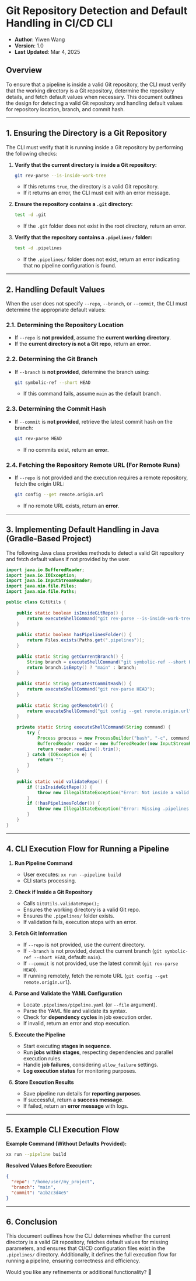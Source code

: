 # **Git Repository Detection and Default Handling in CI/CD CLI**
* **Author**: Yiwen Wang
* **Version**: 1.0
* **Last Updated**: Mar 4, 2025


## **Overview**
To ensure that a pipeline is inside a valid Git repository, the CLI must verify that the working directory is a Git repository, determine the repository details, and fetch default values when necessary. This document outlines the design for detecting a valid Git repository and handling default values for repository location, branch, and commit hash.

---

## **1. Ensuring the Directory is a Git Repository**
The CLI must verify that it is running inside a Git repository by performing the following checks:

1. **Verify that the current directory is inside a Git repository:**
   ```sh
   git rev-parse --is-inside-work-tree
   ```
    - If this returns `true`, the directory is a valid Git repository.
    - If it returns an error, the CLI must exit with an error message.

2. **Ensure the repository contains a `.git` directory:**
   ```sh
   test -d .git
   ```
    - If the `.git` folder does not exist in the root directory, return an error.

3. **Verify that the repository contains a `.pipelines/` folder:**
   ```sh
   test -d .pipelines
   ```
    - If the `.pipelines/` folder does not exist, return an error indicating that no pipeline configuration is found.

---

## **2. Handling Default Values**
When the user does not specify `--repo`, `--branch`, or `--commit`, the CLI must determine the appropriate default values:

### **2.1. Determining the Repository Location**
- If `--repo` is **not provided**, assume the **current working directory**.
- If the **current directory is not a Git repo**, return an **error**.

### **2.2. Determining the Git Branch**
- If `--branch` is **not provided**, determine the branch using:
  ```sh
  git symbolic-ref --short HEAD
  ```
    - If this command fails, assume `main` as the default branch.

### **2.3. Determining the Commit Hash**
- If `--commit` is **not provided**, retrieve the latest commit hash on the branch:
  ```sh
  git rev-parse HEAD
  ```
    - If no commits exist, return an **error**.

### **2.4. Fetching the Repository Remote URL (For Remote Runs)**
- If `--repo` is not provided and the execution requires a remote repository, fetch the origin URL:
  ```sh
  git config --get remote.origin.url
  ```
    - If no remote URL exists, return an **error**.

---

## **3. Implementing Default Handling in Java (Gradle-Based Project)**
The following Java class provides methods to detect a valid Git repository and fetch default values if not provided by the user.

```java
import java.io.BufferedReader;
import java.io.IOException;
import java.io.InputStreamReader;
import java.nio.file.Files;
import java.nio.file.Paths;

public class GitUtils {
    
    public static boolean isInsideGitRepo() {
        return executeShellCommand("git rev-parse --is-inside-work-tree").equals("true");
    }
    
    public static boolean hasPipelinesFolder() {
        return Files.exists(Paths.get(".pipelines"));
    }
    
    public static String getCurrentBranch() {
        String branch = executeShellCommand("git symbolic-ref --short HEAD");
        return branch.isEmpty() ? "main" : branch;
    }
    
    public static String getLatestCommitHash() {
        return executeShellCommand("git rev-parse HEAD");
    }
    
    public static String getRemoteUrl() {
        return executeShellCommand("git config --get remote.origin.url");
    }
    
    private static String executeShellCommand(String command) {
        try {
            Process process = new ProcessBuilder("bash", "-c", command).start();
            BufferedReader reader = new BufferedReader(new InputStreamReader(process.getInputStream()));
            return reader.readLine().trim();
        } catch (IOException e) {
            return "";
        }
    }
    
    public static void validateRepo() {
        if (!isInsideGitRepo()) {
            throw new IllegalStateException("Error: Not inside a valid Git repository.");
        }
        if (!hasPipelinesFolder()) {
            throw new IllegalStateException("Error: Missing .pipelines directory in the repository root.");
        }
    }
}
```

---

## **4. CLI Execution Flow for Running a Pipeline**

1. **Run Pipeline Command**
    - User executes: `xx run --pipeline build`
    - CLI starts processing.

2. **Check if Inside a Git Repository**
    - Calls `GitUtils.validateRepo();`
    - Ensures the working directory is a valid Git repo.
    - Ensures the `.pipelines/` folder exists.
    - If validation fails, execution stops with an error.

3. **Fetch Git Information**
    - If `--repo` is not provided, use the current directory.
    - If `--branch` is not provided, detect the current branch (`git symbolic-ref --short HEAD`, default: `main`).
    - If `--commit` is not provided, use the latest commit (`git rev-parse HEAD`).
    - If running remotely, fetch the remote URL (`git config --get remote.origin.url`).

4. **Parse and Validate the YAML Configuration**
    - Locate `.pipelines/pipeline.yaml` (or `--file` argument).
    - Parse the YAML file and validate its syntax.
    - Check for **dependency cycles** in job execution order.
    - If invalid, return an error and stop execution.

5. **Execute the Pipeline**
    - Start executing **stages in sequence**.
    - Run **jobs within stages**, respecting dependencies and parallel execution rules.
    - Handle **job failures**, considering `allow_failure` settings.
    - **Log execution status** for monitoring purposes.

6. **Store Execution Results**
    - Save pipeline run details for **reporting purposes**.
    - If successful, return a **success message**.
    - If failed, return an **error message** with logs.

---

## **5. Example CLI Execution Flow**
**Example Command (Without Defaults Provided):**
```sh
xx run --pipeline build
```
**Resolved Values Before Execution:**
```json
{
  "repo": "/home/user/my_project",
  "branch": "main",
  "commit": "a1b2c3d4e5"
}
```

---

## **6. Conclusion**
This document outlines how the CLI determines whether the current directory is a valid Git repository, fetches default values for missing parameters, and ensures that CI/CD configuration files exist in the `.pipelines/` directory. Additionally, it defines the full execution flow for running a pipeline, ensuring correctness and efficiency.

Would you like any refinements or additional functionality? 🚀


